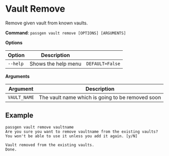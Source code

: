 # Vault Remove

<p>Remove given vault from known vaults.</p>

**Command**: `passgen vault remove [OPTIONS] [ARGUMENTS]`

**Options**

| Option   | Description         |                 |
| -------- | ------------------- | --------------- |
| `--help` | Shows the help menu | `DEFAULT=False` |

**Arguments**

| Argument     | Description                                      |
| ------------ | ------------------------------------------------ |
| `VAULT_NAME` | The vault name which is going to be removed soon |

## Example

```
passgen vault remove vaultname
Are you sure you want to remove vaultname from the existing vaults?
You won't be able to use it unless you add it again. [y/N]

Vault removed from the existing vaults.
Done.
```
